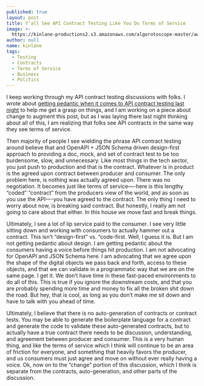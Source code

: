 ```yaml
---
published: true
layout: post
title: Y’all See API Contract Testing Like You Do Terms of Service
image: >-
  https://kinlane-productions2.s3.amazonaws.com/algorotoscope-master/aws-s3-stories-crypto-machine-bletchley-copper-circuit.png
author: null
name: kinlane
tags:
  - Testing
  - Contracts
  - Terms of Service
  - Business
  - Politics
---
```

I keep working through my API contract testing discussions with folks. I wrote about [getting pedantic when it comes to API contract testing last night](https://apievangelist.com/2023/02/23/getting-pedantic-about-api-contract-testing/) to help me get a grasp on things, and I am working on a piece about change to augment this post, but as I was laying there last night thinking about all of this, I am realizing that folks see API contracts in the same way they see terms of service.

Then majority of people I see wielding the phrase API contract testing around believe that and OpenAPI + JSON Schema driven design-first approach to providing a doc, mock, and set of contract test to be too burdensome, slow, and unnecessary. Like most things in the tech sector, you just push to production and that is the contract. Whatever is in product is the agreed upon contract between producer and consumer. The only problem here, is nothing was actually agreed upon. There was no negotiation. It becomes just like terms of service—-here is this lengthy “coded” “contract” from the producers view of the world, and as soon as you use the API—-you have agreed to the contract. The only thing I need to worry about now, is breaking said contract. But honestly, I really am not going to care about that either. In this house we move fast and break things.

Ultimately, I see a lot of lip service paid to the consumer. I see very little sitting down and working with consumers to actually hammer out a contract. This isn’t “design-first” vs. “code-first. Well, I guess it is. But I am not getting pedantic about design. I am getting pedantic about the consumers having a voice before things hit production. I am not advocating for OpenAPI and JSON Schema here. I am advocating that we agree upon the shape of the digital objects we pass back and forth, access to these objects, and that we can validate in a programmatic way that we are on the same page. I get it. We don’t have time in these fast-paced environments to do all of this. This is true if you ignore the downstream costs, and that you are probably spending more time and money to fix all the broken shit down the road. But hey, that is cool, as long as you don’t make me sit down and have to talk with you ahead of time.

Ultimately, I believe that there is no auto-generation of contracts or contract tests. You may be able to generate the boilerplate language for a contract and generate the code to validate these auto-generated contracts, but to actually have a true contract there needs to be discussion, understanding, and agreement between producer and consumer. This is a very human thing, and like the terms of service which I think will continue to be an area of friction for everyone, and something that heavily favors the producer, and us consumers must just agree and move on without ever really having a voice. Ok, now on to the “change” portion of this discussion, which I think is separate from the contracts, auto-generation, and other parts of the discussion.
